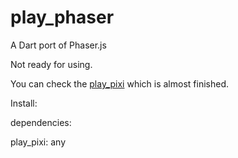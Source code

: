 play_phaser
=========
A Dart port of Phaser.js


Not ready for using.

You can check the [play_pixi][1] which is almost finished.

Install:

dependencies:

  play_pixi: any


[1]: https://github.com/playif/play_pixi